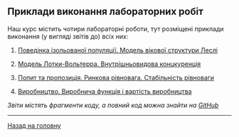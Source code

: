 <!--RELEASE-->

## Приклади виконання лабораторних робіт

Наш курс містить чотири лабораторні роботи, тут розміщені приклади виконання (у вигляді звітів до) всіх них:

1. [Поведінка ізольованої популяції. Модель вікової структури Леслі](1/tex/report.pdf)

2. [Модель Лотки-Вольтерра. Внутрішньовидова концкуренція](2/tex/report.pdf)

3. [Попит та пропозиція. Ринкова рівновага. Стабільність рівноваги](3/tex/report.pdf)

4. [Виробництво. Виробнича функція і вартість виробництва](4/tex/report.pdf)

_Звіти містять фрагменти коду, а повний код можна знайти на [GitHub](https://github.com/csc-knu/eco)_

---

[Назад на головну](../../README.md)